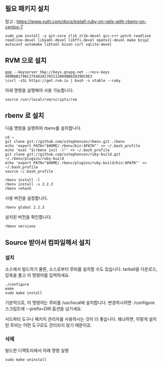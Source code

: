## 필요 패키지 설치

참고 : https://www.vultr.com/docs/install-ruby-on-rails-with-rbenv-on-centos-7

```
sudo yum install -y git-core zlib zlib-devel gcc-c++ patch readline readline-devel libyaml-devel libffi-devel openssl-devel make bzip2 autoconf automake libtool bison curl sqlite-devel
```

## RVM 으로 설치 

```
gpg --keyserver hkp://keys.gnupg.net --recv-keys 409B6B1796C275462A1703113804BB82D39DC0E3
\curl -sSL https://get.rvm.io | bash -s stable --ruby
```

아래 명령을 실행해야 사용 가능합니다.

```
source /usr/local/rvm/scripts/rvm
```


## rbenv 로 설치

다음 명령을 실행하여 rbenv를 설치합니다.

```
cd ~
git clone git://github.com/sstephenson/rbenv.git .rbenv
echo 'export PATH="$HOME/.rbenv/bin:$PATH"' >> ~/.bash_profile
echo 'eval "$(rbenv init -)"' >> ~/.bash_profile
git clone git://github.com/sstephenson/ruby-build.git ~/.rbenv/plugins/ruby-build
echo 'export PATH="$HOME/.rbenv/plugins/ruby-build/bin:$PATH"' >> ~/.bash_profile
source ~/.bash_profile

rbenv install -l
rbenv install -v 2.2.3
rbenv rehash

```

사용 버전을 설정합니다.
```
rbenv global 2.2.3
```

설치된 버전을 확인합니다.

```
rbenv versions
```


## Source 받아서 컴파일해서 설치

### 설치

소스에서 빌드하기
물론, 소스로부터 루비를 설치할 수도 있습니다. tarball을 다운로드, 압축을 풀고 이 명령어를 입력하세요.

```
./configure
make
sudo make install
```
기본적으로, 이 명령어는 루비를 /usr/local에 설치합니다. 변경하시려면 ./configure 스크립트에 --prefix=DIR 옵션을 넘기세요.

서드파티 도구나 패키지 관리자를 사용하시는 것이 더 좋습니다. 왜냐하면, 이렇게 설치된 루비는 어떤 도구로도 관리되지 않기 때문이죠.


### 삭제

빌드한 디렉토리에서 아래 명령 실행

```
sudo make uninstall
```
